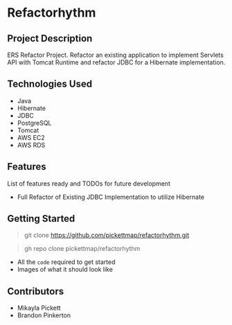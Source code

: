 
# Refactorhythm

## Project Description

ERS Refactor Project. Refactor an existing application to implement Servlets API with Tomcat Runtime and refactor JDBC for a Hibernate implementation.

## Technologies Used

* Java
* Hibernate
* JDBC
* PostgreSQL
* Tomcat
* AWS EC2
* AWS RDS

## Features

List of features ready and TODOs for future development
* Full Refactor of Existing JDBC Implementation to utilize Hibernate

## Getting Started
> git clone https://github.com/pickettmap/refactorhythm.git

> gh repo clone pickettmap/refactorhythm

- All the `code` required to get started
- Images of what it should look like

## Contributors

* Mikayla Pickett
* Brandon Pinkerton
